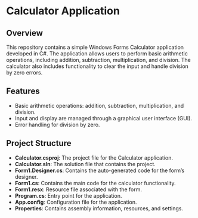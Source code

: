 # Calculator Application

## Overview

This repository contains a simple Windows Forms Calculator application developed in C#. The application allows users to perform basic arithmetic operations, including addition, subtraction, multiplication, and division. The calculator also includes functionality to clear the input and handle division by zero errors.

## Features

- Basic arithmetic operations: addition, subtraction, multiplication, and division.
- Input and display are managed through a graphical user interface (GUI).
- Error handling for division by zero.

## Project Structure

- **Calculator.csproj**: The project file for the Calculator application.
- **Calculator.sln**: The solution file that contains the project.
- **Form1.Designer.cs**: Contains the auto-generated code for the form’s designer.
- **Form1.cs**: Contains the main code for the calculator functionality.
- **Form1.resx**: Resource file associated with the form.
- **Program.cs**: Entry point for the application.
- **App.config**: Configuration file for the application.
- **Properties**: Contains assembly information, resources, and settings.
